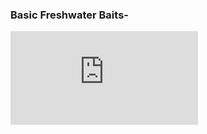 

### Basic Freshwater Baits-

![300](https://www.pa.gov/content/dam/copapwp-pagov/en/fishandboat/documents/fishing/basics/gear/tmf_basic_freshwater_baits.pdf)